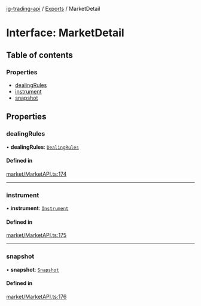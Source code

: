 [ig-trading-api](../README.md) / [Exports](../modules.md) / MarketDetail

# Interface: MarketDetail

## Table of contents

### Properties

- [dealingRules](MarketDetail.md#dealingrules)
- [instrument](MarketDetail.md#instrument)
- [snapshot](MarketDetail.md#snapshot)

## Properties

### dealingRules

• **dealingRules**: [`DealingRules`](DealingRules.md)

#### Defined in

[market/MarketAPI.ts:174](https://github.com/bennycode/ig-trading-api/blob/0c7d281/src/market/MarketAPI.ts#L174)

---

### instrument

• **instrument**: [`Instrument`](Instrument.md)

#### Defined in

[market/MarketAPI.ts:175](https://github.com/bennycode/ig-trading-api/blob/0c7d281/src/market/MarketAPI.ts#L175)

---

### snapshot

• **snapshot**: [`Snapshot`](Snapshot.md)

#### Defined in

[market/MarketAPI.ts:176](https://github.com/bennycode/ig-trading-api/blob/0c7d281/src/market/MarketAPI.ts#L176)
